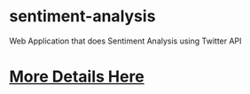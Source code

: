 # sentiment-analysis
Web Application that does Sentiment Analysis using Twitter API
# [More Details Here](http://sandeepjaiswal.me/sentiments/)

